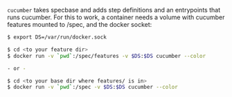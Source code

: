 
`cucumber` takes specbase and adds step definitions and an entrypoints that runs cucumber. For this
to work, a container needs a volume with cucumber features mounted to /spec, and the docker socket:

```bash
$ export DS=/var/run/docker.sock

$ cd <to your feature dir>
$ docker run -v `pwd`:/spec/features -v $DS:$DS cucumber --color

- or -

$ cd <to your base dir where features/ is in>
$ docker run -v `pwd`:/spec -v $DS:$DS cucumber --color

```

